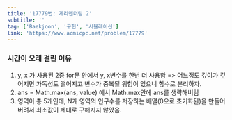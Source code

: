 ```yaml
---
title: '17779번: 게리맨더링 2'
subtitle: ''
tag: ['Baekjoon', '구현', '시뮬레이션']
link: 'https://www.acmicpc.net/problem/17779'
---
```


### 시간이 오래 걸린 이유

1. y, x 가 사용된 2중 for문 안에서 y, x변수를 한번 더 사용함
=> 어느정도 깊이가 깊어지면 가독성도 떨어지고 변수가 중복될 위험이 있으니 함수로 분리하자.
2. ans = Math.max(ans, value) 에서 Math.max안에 ans를 생략해버림
3. 영역이 총 5개인데, N개 영역의 인구수를 저장하는 배열(0으로 초기화된)을 만들어버려서 최소값이 제대로 구해지지 않았음.